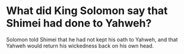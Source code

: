 # What did King Solomon say that Shimei had done to Yahweh?

Solomon told Shimei that he had not kept his oath to Yahweh, and that Yahweh would return his wickedness back on his own head.
